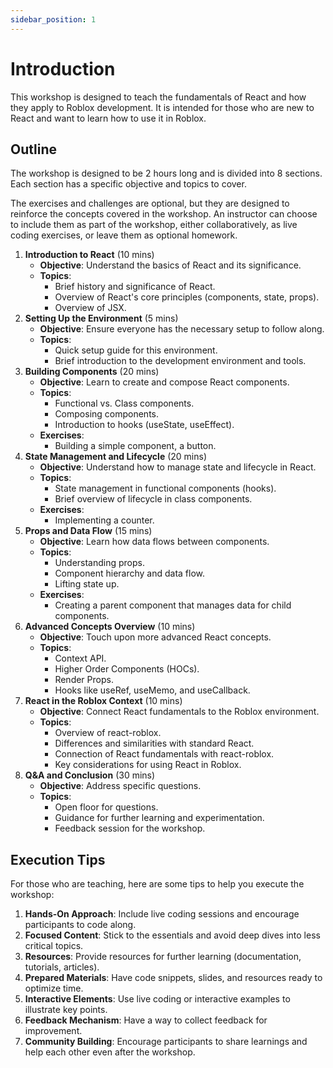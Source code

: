 ```yaml
---
sidebar_position: 1
---
```


# Introduction

This workshop is designed to teach the fundamentals of React and how they apply
to Roblox development. It is intended for those who are new to React and want to
learn how to use it in Roblox.

## Outline

The workshop is designed to be 2 hours long and is divided into 8 sections. Each
section has a specific objective and topics to cover.

The exercises and challenges are optional, but they are designed to reinforce
the concepts covered in the workshop. An instructor can choose to include them
as part of the workshop, either collaboratively, as live coding exercises, or
leave them as optional homework.

1. **Introduction to React** (10 mins)
   - **Objective**: Understand the basics of React and its significance.
   - **Topics**:
     - Brief history and significance of React.
     - Overview of React's core principles (components, state, props).
     - Overview of JSX.
2. **Setting Up the Environment** (5 mins)
   - **Objective**: Ensure everyone has the necessary setup to follow along.
   - **Topics**:
     - Quick setup guide for this environment.
     - Brief introduction to the development environment and tools.
3. **Building Components** (20 mins)
   - **Objective**: Learn to create and compose React components.
   - **Topics**:
     - Functional vs. Class components.
     - Composing components.
     - Introduction to hooks (useState, useEffect).
   - **Exercises**:
     - Building a simple component, a button.
4. **State Management and Lifecycle** (20 mins)
   - **Objective**: Understand how to manage state and lifecycle in React.
   - **Topics**:
     - State management in functional components (hooks).
     - Brief overview of lifecycle in class components.
   - **Exercises**:
     - Implementing a counter.
5. **Props and Data Flow** (15 mins)
   - **Objective**: Learn how data flows between components.
   - **Topics**:
     - Understanding props.
     - Component hierarchy and data flow.
     - Lifting state up.
   - **Exercises**:
     - Creating a parent component that manages data for child components.
6. **Advanced Concepts Overview** (10 mins)
   - **Objective**: Touch upon more advanced React concepts.
   - **Topics**:
     - Context API.
     - Higher Order Components (HOCs).
     - Render Props.
     - Hooks like useRef, useMemo, and useCallback.
7. **React in the Roblox Context** (10 mins)
   - **Objective**: Connect React fundamentals to the Roblox environment.
   - **Topics**:
     - Overview of react-roblox.
     - Differences and similarities with standard React.
     - Connection of React fundamentals with react-roblox.
     - Key considerations for using React in Roblox.
8. **Q&A and Conclusion** (30 mins)
   - **Objective**: Address specific questions.
   - **Topics**:
     - Open floor for questions.
     - Guidance for further learning and experimentation.
     - Feedback session for the workshop.

## Execution Tips

For those who are teaching, here are some tips to help you execute the workshop:

1. **Hands-On Approach**: Include live coding sessions and encourage
   participants to code along.
2. **Focused Content**: Stick to the essentials and avoid deep dives into less
   critical topics.
3. **Resources**: Provide resources for further learning (documentation,
   tutorials, articles).
4. **Prepared Materials**: Have code snippets, slides, and resources ready to
   optimize time.
5. **Interactive Elements**: Use live coding or interactive examples to
   illustrate key points.
6. **Feedback Mechanism**: Have a way to collect feedback for improvement.
7. **Community Building**: Encourage participants to share learnings and help
   each other even after the workshop.

